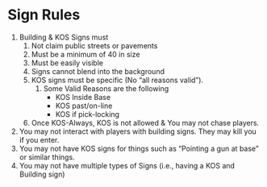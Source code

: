# Sign Rules

1. Building & KOS Signs must
   1. Not claim public streets or pavements
   2. Must be a minimum of 40 in size
   3. Must be easily visible
   4. Signs cannot blend into the background
   5. KOS signs must be specific (No “all reasons valid”).
      1. Some Valid Reasons are the following
         * KOS Inside Base
         * KOS past/on-line
         * KOS if pick-locking
   6. Once KOS-Always, KOS is not allowed & You may not chase players.
2. You may not interact with players with building signs. They may kill you if you enter.
3. You may not have KOS signs for things such as “Pointing a gun at base” or similar things.
4. You may not have multiple types of Signs (i.e., having a KOS and Building sign)
